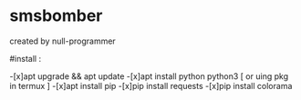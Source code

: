 # smsbomber
created by null-programmer

#install :

-[x]apt upgrade && apt update
-[x]apt install python python3 [ or uing pkg in termux ]
-[x]apt install pip
-[x]pip install requests
-[x]pip install colorama

